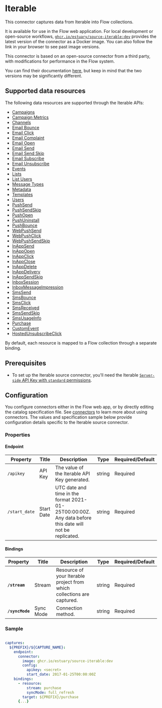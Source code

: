 
# Iterable

This connector captures data from Iterable into Flow collections.

It is available for use in the Flow web application. For local development or open-source workflows, [`ghcr.io/estuary/source-iterable:dev`](https://ghcr.io/estuary/source-iterable:dev) provides the latest version of the connector as a Docker image. You can also follow the link in your browser to see past image versions.

This connector is based on an open-source connector from a third party, with modifications for performance in the Flow system.

You can find their documentation [here](https://docs.airbyte.com/integrations/sources/iterable/),
but keep in mind that the two versions may be significantly different.

## Supported data resources

The following data resources are supported through the Iterable APIs:

* [Campaigns](https://api.iterable.com/api/docs#campaigns_campaigns)
* [Campaign Metrics](https://api.iterable.com/api/docs#campaigns_metrics)
* [Channels](https://api.iterable.com/api/docs#channels_channels)
* [Email Bounce](https://api.iterable.com/api/docs#export_exportDataJson)
* [Email Click](https://api.iterable.com/api/docs#export_exportDataJson)
* [Email Complaint](https://api.iterable.com/api/docs#export_exportDataJson)
* [Email Open](https://api.iterable.com/api/docs#export_exportDataJson)
* [Email Send](https://api.iterable.com/api/docs#export_exportDataJson)
* [Email Send Skip](https://api.iterable.com/api/docs#export_exportDataJson)
* [Email Subscribe](https://api.iterable.com/api/docs#export_exportDataJson)
* [Email Unsubscribe](https://api.iterable.com/api/docs#export_exportDataJson)
* [Events](https://api.iterable.com/api/docs#events_User_events)
* [Lists](https://api.iterable.com/api/docs#lists_getLists)
* [List Users](https://api.iterable.com/api/docs#lists_getLists_0)
* [Message Types](https://api.iterable.com/api/docs#messageTypes_messageTypes)
* [Metadata](https://api.iterable.com/api/docs#metadata_list_tables)
* [Templates](https://api.iterable.com/api/docs#templates_getTemplates)
* [Users](https://api.iterable.com/api/docs#export_exportDataJson)
* [PushSend](https://api.iterable.com/api/docs#export_exportDataJson)
* [PushSendSkip](https://api.iterable.com/api/docs#export_exportDataJson)
* [PushOpen](https://api.iterable.com/api/docs#export_exportDataJson)
* [PushUninstall](https://api.iterable.com/api/docs#export_exportDataJson)
* [PushBounce](https://api.iterable.com/api/docs#export_exportDataJson)
* [WebPushSend](https://api.iterable.com/api/docs#export_exportDataJson)
* [WebPushClick](https://api.iterable.com/api/docs#export_exportDataJson)
* [WebPushSendSkip](https://api.iterable.com/api/docs#export_exportDataJson)
* [InAppSend](https://api.iterable.com/api/docs#export_exportDataJson)
* [InAppOpen](https://api.iterable.com/api/docs#export_exportDataJson)
* [InAppClick](https://api.iterable.com/api/docs#export_exportDataJson)
* [InAppClose](https://api.iterable.com/api/docs#export_exportDataJson)
* [InAppDelete](https://api.iterable.com/api/docs#export_exportDataJson)
* [InAppDelivery](https://api.iterable.com/api/docs#export_exportDataJson)
* [InAppSendSkip](https://api.iterable.com/api/docs#export_exportDataJson)
* [InboxSession](https://api.iterable.com/api/docs#export_exportDataJson)
* [InboxMessageImpression](https://api.iterable.com/api/docs#export_exportDataJson)
* [SmsSend](https://api.iterable.com/api/docs#export_exportDataJson)
* [SmsBounce](https://api.iterable.com/api/docs#export_exportDataJson)
* [SmsClick](https://api.iterable.com/api/docs#export_exportDataJson)
* [SmsReceived](https://api.iterable.com/api/docs#export_exportDataJson)
* [SmsSendSkip](https://api.iterable.com/api/docs#export_exportDataJson)
* [SmsUsageInfo](https://api.iterable.com/api/docs#export_exportDataJson)
* [Purchase](https://api.iterable.com/api/docs#export_exportDataJson)
* [CustomEvent](https://api.iterable.com/api/docs#export_exportDataJson)
* [HostedUnsubscribeClick](https://api.iterable.com/api/docs#export_exportDataJson)

By default, each resource is mapped to a Flow collection through a separate binding.

## Prerequisites

* To set up the Iterable source connector, you'll need the Iterable [`Server-side` API Key with `standard` permissions](https://support.iterable.com/hc/en-us/articles/360043464871-API-Keys-).

## Configuration

You configure connectors either in the Flow web app, or by directly editing the catalog specification file.
See [connectors](../../../concepts/connectors.md#using-connectors) to learn more about using connectors. The values and specification sample below provide configuration details specific to the Iterable source connector.

### Properties

#### Endpoint

| Property | Title | Description | Type | Required/Default |
|---|---|---|---|---|
| `/apikey` | API Key | The value of the Iterable API Key generated. | string | Required |
| `/start_date` | Start Date | UTC date and time in the format 2021-01-25T00:00:00Z. Any data before this date will not be replicated. | string | Required |

#### Bindings

| Property | Title | Description | Type | Required/Default |
|---|---|---|---|---|
| **`/stream`** | Stream | Resource of your Iterable project from which collections are captured. | string | Required |
| **`/syncMode`** | Sync Mode | Connection method. | string | Required |

### Sample

```yaml

captures:
  ${PREFIX}/${CAPTURE_NAME}:
    endpoint:
      connector:
        image: ghcr.io/estuary/source-iterable:dev
        config:
          apikey: <secret>
          start_date: 2017-01-25T00:00:00Z
    bindings:
      - resource:
          stream: purchase
          syncMode: full_refresh
        target: ${PREFIX}/purchase
      {...}
```
